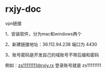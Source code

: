 # rxjy-doc

vpn链接

1、安装软件，分为mac和windows两个

2、新建链接地址：36.112.94.238 端口为 4430

3、账号密码是开发自己的域账号不带后缀和密码

例如：zs11111111@rxjy.rx  登录账号就是  zs11111111
